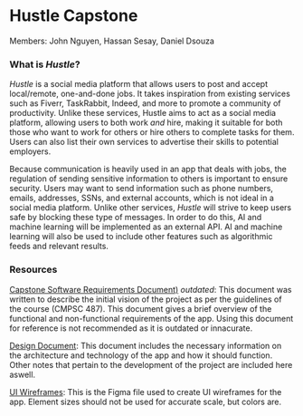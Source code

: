 # Hustle Capstone
Members: John Nguyen, Hassan Sesay, Daniel Dsouza
### What is _Hustle_?
_Hustle_ is a social media platform that allows users to post and accept local/remote, one-and-done jobs. It takes inspiration from existing services such as Fiverr, TaskRabbit, Indeed, and more to promote a community of productivity. Unlike these services, Hustle aims to act as a social media platform, allowing users to both work _and_ hire, making it suitable for both those who want to work for others or hire others to complete tasks for them. Users can also list their own services to advertise their skills to potential employers. 

Because communication is heavily used in an app that deals with jobs, the regulation of sending sensitive information to others is important to ensure security. Users may want to send information such as phone numbers, emails, addresses, SSNs, and external accounts, which is not ideal in a social media platform. Unlike other services, _Hustle_ will strive to keep users safe by blocking these type of messages. In order to do this, AI and machine learning will be implemented as an external API. AI and machine learning will also be used to include other features such as algorithmic feeds and relevant results.

### Resources
[Capstone Software Requirements Document)](https://pennstateoffice365-my.sharepoint.com/:w:/g/personal/jnn5163_psu_edu/ETgyvA66hktOrnHWI7qI8CgBKj0fhLyrR9L9COYFAt2N4g?e=SKnY5R) _*outdated*_: This document was written to describe the initial vision of the project as per the guidelines of the course (CMPSC 487). This document gives a brief overview of the functional and non-functional requirements of the app. Using this document for reference is not recommended as it is outdated or innacurate.

[Design Document](https://pennstateoffice365-my.sharepoint.com/:w:/g/personal/hrs5342_psu_edu/EdHIvIoUb1hJkFtCd6dFI7MBGC1-54PG2sbgLAEiH8ZjQw?e=mHUtnS): This document includes the necessary information on the architecture and technology of the app and how it should function. Other notes that pertain to the development of the project are included here aswell.

[UI Wireframes](https://www.figma.com/design/yOzrsA69FWQ9xCKhAqabVm/Hustle-UI?node-id=358-276&t=SlAIQGHa6kLXDYiT-1): This is the Figma file used to create UI wireframes for the app. Element sizes should not be used for accurate scale, but colors are.
